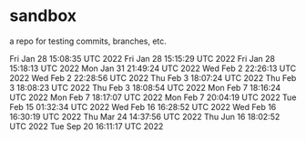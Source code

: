 # sandbox
a repo for testing commits, branches, etc.

Fri Jan 28 15:08:35 UTC 2022
Fri Jan 28 15:15:29 UTC 2022
Fri Jan 28 15:18:13 UTC 2022
Mon Jan 31 21:49:24 UTC 2022
Wed Feb  2 22:26:13 UTC 2022
Wed Feb  2 22:28:56 UTC 2022
Thu Feb  3 18:07:24 UTC 2022
Thu Feb  3 18:08:23 UTC 2022
Thu Feb  3 18:08:54 UTC 2022
Mon Feb  7 18:16:24 UTC 2022
Mon Feb  7 18:17:07 UTC 2022
Mon Feb  7 20:04:19 UTC 2022
Tue Feb 15 01:32:34 UTC 2022
Wed Feb 16 16:28:52 UTC 2022
Wed Feb 16 16:30:19 UTC 2022
Thu Mar 24 14:37:56 UTC 2022
Thu Jun 16 18:02:52 UTC 2022
Tue Sep 20 16:11:17 UTC 2022
